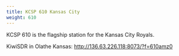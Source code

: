 ```yaml
---
title: KCSP 610 Kansas City
weight: 610
---
```

KCSP 610 is the flagship station for the Kansas City Royals.

KiwiSDR in Olathe Kansas: http://136.63.226.118:8073/?f=610amz0
